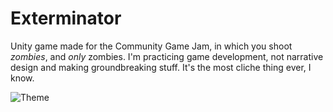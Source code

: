 # Exterminator
 Unity game made for the Community Game Jam, in which you shoot *zombies*, and *only* zombies.
 I'm practicing game development, not narrative design and making groundbreaking stuff. It's the most cliche thing ever, I know.
 
![Theme](https://img.itch.zone/aW1nLzI0MjUyMTcucG5n/original/ZvJQlj.png "Jam Theme")
